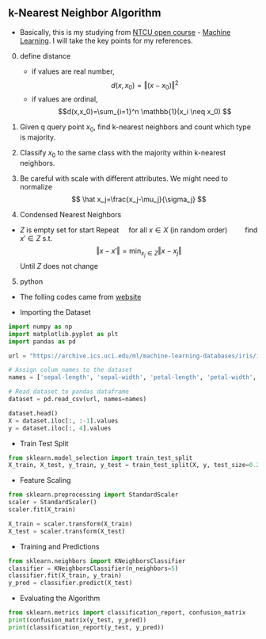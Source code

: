 ## k-Nearest Neighbor Algorithm
- Basically, this is my studying from [NTCU open course](http://ocw.nctu.edu.tw/index.php) - [Machine Learning](http://ocw.nctu.edu.tw/course_detail.php?bgid=1&gid=1&nid=563&page=1). I will take the key points for my references.

0. define distance
    * if values are real number, 
    $$d(x,x_0)=\left\Vert (x-x_0)\right\Vert^2$$
    * if values are ordinal, 
    $$d(x,x_0)=\sum_{i=1}^n \mathbb{1}(x_i \neq x_0) $$

1. Given q query point $x_0$, find k-nearest neighbors and count which type is majority. 

2. Classify $x_0$ to the same class with the majority within k-nearest neighbors.

3. Be careful with scale with different attributes. We might need to normalize
$$
\hat x_j=\frac{x_j-\mu_j}{\sigma_j}
$$

4. Condensed Nearest Neighbors

- $Z$ is empty set for start
Repeat 
&nbsp;&nbsp;&nbsp;&nbsp;for all $x \in X$ (in random order)
&nbsp;&nbsp;&nbsp;&nbsp;&nbsp;&nbsp;&nbsp;&nbsp;find $x' \in Z$ s.t.
        $$\left\Vert x-x' \right\Vert=\text{min}_{x_j \in Z} \left\Vert x-x_j \right\Vert$$
Until $Z$ does not change

5. python 



* The folling codes came from [website](https://stackabuse.com/k-nearest-neighbors-algorithm-in-python-and-scikit-learn/)

- Importing the Dataset
```python 
import numpy as np
import matplotlib.pyplot as plt
import pandas as pd

url = "https://archive.ics.uci.edu/ml/machine-learning-databases/iris/iris.data"

# Assign colum names to the dataset
names = ['sepal-length', 'sepal-width', 'petal-length', 'petal-width', 'Class']

# Read dataset to pandas dataframe
dataset = pd.read_csv(url, names=names)
```

```python
dataset.head()
X = dataset.iloc[:, :-1].values
y = dataset.iloc[:, 4].values
```

- Train Test Split
```python 
from sklearn.model_selection import train_test_split
X_train, X_test, y_train, y_test = train_test_split(X, y, test_size=0.20)
```
- Feature Scaling
```python
from sklearn.preprocessing import StandardScaler
scaler = StandardScaler()
scaler.fit(X_train)

X_train = scaler.transform(X_train)
X_test = scaler.transform(X_test)
```
- Training and Predictions
```python
from sklearn.neighbors import KNeighborsClassifier
classifier = KNeighborsClassifier(n_neighbors=5)
classifier.fit(X_train, y_train)
y_pred = classifier.predict(X_test)
```
- Evaluating the Algorithm
```python 
from sklearn.metrics import classification_report, confusion_matrix
print(confusion_matrix(y_test, y_pred))
print(classification_report(y_test, y_pred))
```